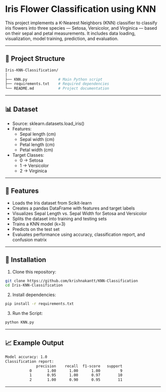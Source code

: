 # Iris Flower Classification using KNN
This project implements a K-Nearest Neighbors (KNN) classifier to classify iris flowers into three species — Setosa, Versicolor, and Virginica — based on their sepal and petal measurements. It includes data loading, visualization, model training, prediction, and evaluation.

---

## 📂 Project Structure
```bash
Iris-KNN-Classification/
│
├── KNN.py              # Main Python script
├── requirements.txt    # Required dependencies
└── README.md           # Project documentation
```

---

## 📊 Dataset
- Source: sklearn.datasets.load_iris()
- Features:
    - Sepal length (cm)
    - Sepal width (cm)
    - Petal length (cm)
    - Petal width (cm)
- Target Classes:
    - 0 → Setosa
    - 1 → Versicolor
    - 2 → Virginica
 
---

## 🚀 Features
- Loads the Iris dataset from Scikit-learn
- Creates a pandas DataFrame with features and target labels
- Visualizes Sepal Length vs. Sepal Width for Setosa and Versicolor
- Splits the dataset into training and testing sets
- Trains a KNN model (k=3)
- Predicts on the test set
- Evaluates performance using accuracy, classification report, and confusion matrix

---

## 📌 Installation
1. Clone this repository:
```bash
git clone https://github.com/krishnakantt/KNN-Classification
cd Iris-KNN-Classification
```
2. Install dependencies:
```bash
pip install -r requirements.txt
```
3. Run the Script:
```bash
python KNN.py
```

---

## 📈 Example Output
```bash
Model accuracy: 1.0
Classification report:
              precision    recall  f1-score   support
           0       1.00      1.00      1.00         9
           1       0.95      1.00      0.97        10
           2       1.00      0.90      0.95        11
```

---

